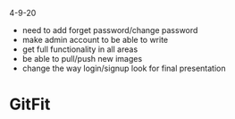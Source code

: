 4-9-20
- need to add forget password/change password
- make admin account to be able to write
- get full functionality in all areas
- be able to pull/push new images
- change the way login/signup look for final presentation
# GitFit
